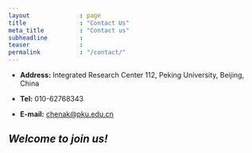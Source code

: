 ```yaml
---
layout              : page
title               : "Contact Us"
meta_title          : "Contact us"
subheadline         : 
teaser              : 
permalink           : "/contact/"
---
```


* **Address:** Integrated Research Center 112, Peking University, Beijing, China

* **Tel:** 010-62768343

* **E-mail:** chenak@pku.edu.cn

## *Welcome to join us!*